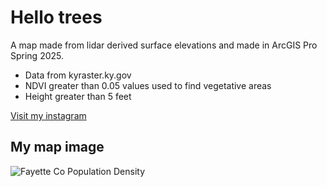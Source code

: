 # Hello trees

A map made from lidar derived surface elevations and made in ArcGIS Pro Spring 2025. 

* Data from kyraster.ky.gov
* NDVI greater than 0.05 values used to find vegetative areas
* Height greater than 5 feet

[Visit my instagram](https://www.instagram.com/jennings_redford/)





## My map image 

![Fayette Co Population Density](https://live.staticflickr.com/564/32726801546_3125d53cca_6k.jpg)
